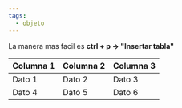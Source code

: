 ```yaml
---
tags:
  - objeto
---
```

La manera mas facil es **ctrl + p -> "Insertar tabla"**

| Columna 1 | Columna 2 | Columna 3 |
|-----------|-----------|-----------|
| Dato 1    | Dato 2    | Dato 3    |
| Dato 4    | Dato 5    | Dato 6    |